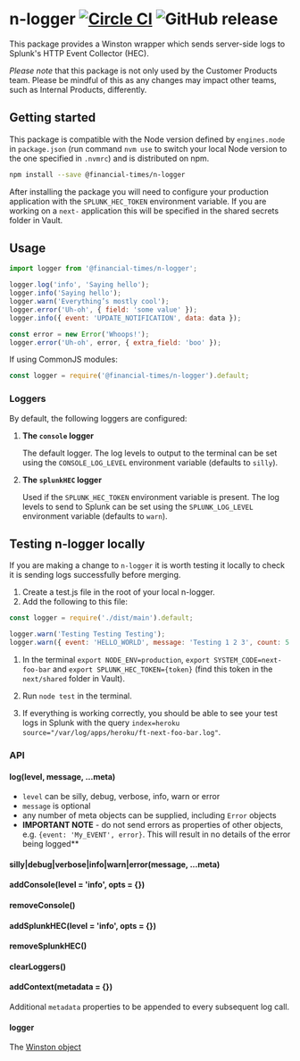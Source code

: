 # n-logger [![Circle CI](https://circleci.com/gh/Financial-Times/n-logger.svg?style=svg)](https://circleci.com/gh/Financial-Times/n-logger) ![GitHub release](https://img.shields.io/github/release/Financial-Times/n-logger.svg?style=popout)

This package provides a Winston wrapper which sends server-side logs to Splunk's HTTP Event Collector (HEC).

_Please note_ that this package is not only used by the Customer Products team. Please be mindful of this as any changes may impact other teams, such as Internal Products, differently.


## Getting started

This package is compatible with the Node version defined by `engines.node` in `package.json` (run command `nvm use` to switch your local Node version to the one specified in `.nvmrc`) and is distributed on npm.

```bash
npm install --save @financial-times/n-logger
```

After installing the package you will need to configure your production application with the `SPLUNK_HEC_TOKEN` environment variable. If you are working on a `next-` application this will be specified in the shared secrets folder in Vault.


## Usage

```js
import logger from '@financial-times/n-logger';

logger.log('info', 'Saying hello');
logger.info('Saying hello');
logger.warn('Everything’s mostly cool');
logger.error('Uh-oh', { field: 'some value' });
logger.info({ event: 'UPDATE_NOTIFICATION', data: data });

const error = new Error('Whoops!');
logger.error('Uh-oh', error, { extra_field: 'boo' });
```

If using CommonJS modules:

```js
const logger = require('@financial-times/n-logger').default;
```


### Loggers

By default, the following loggers are configured:

  1. **The `console` logger**

      The default logger. The log levels to output to the terminal can be set using the `CONSOLE_LOG_LEVEL` environment variable (defaults to `silly`).

  2. **The `splunkHEC` logger**

      Used if the `SPLUNK_HEC_TOKEN` environment variable is present. The log levels to send to Splunk can be set using the `SPLUNK_LOG_LEVEL` environment variable (defaults to `warn`).


## Testing n-logger locally

If you are making a change to `n-logger` it is worth testing it locally to check it is sending logs successfully before merging.

1. Create a test.js file in the root of your local n-logger.
1. Add the following to this file:

  ```js
  const logger = require('./dist/main').default;

  logger.warn('Testing Testing Testing');
  logger.warn({ event: 'HELLO_WORLD', message: 'Testing 1 2 3', count: 5 }, {fizz: 'buzz'});
  ```

1. In the terminal `export NODE_ENV=production`, `export SYSTEM_CODE=next-foo-bar` and `export SPLUNK_HEC_TOKEN={token}` (find this token in the `next/shared` folder in Vault).

1. Run `node test` in the terminal.
1. If everything is working correctly, you should be able to see your test logs in Splunk with the query `index=heroku source="/var/log/apps/heroku/ft-next-foo-bar.log"`.


### API

#### log(level, message, ...meta)

 * `level` can be silly, debug, verbose, info, warn or error
 * `message` is optional
 * any number of meta objects can be supplied, including `Error` objects
 * **IMPORTANT NOTE** - do not send errors as properties of other objects, e.g. `{event: 'My_EVENT', error}`. This will result in no details of the error being logged**

#### silly|debug|verbose|info|warn|error(message, ...meta)

#### addConsole(level = 'info', opts = {})

#### removeConsole()

#### addSplunkHEC(level = 'info', opts = {})

#### removeSplunkHEC()

#### clearLoggers()

#### addContext(metadata = {})

Additional `metadata` properties to be appended to every subsequent log call.

#### logger

The [Winston object](https://github.com/winstonjs/winston)
